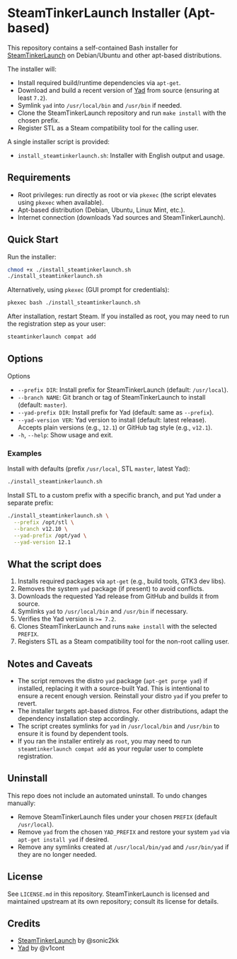 # SteamTinkerLaunch Installer (Apt-based)

This repository contains a self-contained Bash installer for [SteamTinkerLaunch](https://github.com/sonic2kk/steamtinkerlaunch) on Debian/Ubuntu and other apt-based distributions.

The installer will:

- Install required build/runtime dependencies via `apt-get`.
- Download and build a recent version of [Yad](https://github.com/v1cont/yad) from source (ensuring at least `7.2`).
- Symlink `yad` into `/usr/local/bin` and `/usr/bin` if needed.
- Clone the SteamTinkerLaunch repository and run `make install` with the chosen prefix.
- Register STL as a Steam compatibility tool for the calling user.

A single installer script is provided:

- `install_steamtinkerlaunch.sh`: Installer with English output and usage.

## Requirements

- Root privileges: run directly as root or via `pkexec` (the script elevates using `pkexec` when available).
- Apt-based distribution (Debian, Ubuntu, Linux Mint, etc.).
- Internet connection (downloads Yad sources and SteamTinkerLaunch).

## Quick Start

Run the installer:

```bash
chmod +x ./install_steamtinkerlaunch.sh
./install_steamtinkerlaunch.sh
```

Alternatively, using `pkexec` (GUI prompt for credentials):

```bash
pkexec bash ./install_steamtinkerlaunch.sh
```

After installation, restart Steam. If you installed as root, you may need to run the registration step as your user:

```bash
steamtinkerlaunch compat add
```

## Options

Options

- `--prefix DIR`: Install prefix for SteamTinkerLaunch (default: `/usr/local`).
- `--branch NAME`: Git branch or tag of SteamTinkerLaunch to install (default: `master`).
- `--yad-prefix DIR`: Install prefix for Yad (default: same as `--prefix`).
- `--yad-version VER`: Yad version to install (default: latest release). Accepts plain versions (e.g., `12.1`) or GitHub tag style (e.g., `v12.1`).
- `-h`, `--help`: Show usage and exit.

### Examples

Install with defaults (prefix `/usr/local`, STL `master`, latest Yad):

```bash
./install_steamtinkerlaunch.sh
```

Install STL to a custom prefix with a specific branch, and put Yad under a separate prefix:

```bash
./install_steamtinkerlaunch.sh \
  --prefix /opt/stl \
  --branch v12.10 \
  --yad-prefix /opt/yad \
  --yad-version 12.1
```

## What the script does

1. Installs required packages via `apt-get` (e.g., build tools, GTK3 dev libs).
2. Removes the system `yad` package (if present) to avoid conflicts.
3. Downloads the requested Yad release from GitHub and builds it from source.
4. Symlinks `yad` to `/usr/local/bin` and `/usr/bin` if necessary.
5. Verifies the Yad version is `>= 7.2`.
6. Clones SteamTinkerLaunch and runs `make install` with the selected `PREFIX`.
7. Registers STL as a Steam compatibility tool for the non-root calling user.

## Notes and Caveats

- The script removes the distro `yad` package (`apt-get purge yad`) if installed, replacing it with a source-built Yad. This is intentional to ensure a recent enough version. Reinstall your distro `yad` if you prefer to revert.
- The installer targets apt-based distros. For other distributions, adapt the dependency installation step accordingly.
- The script creates symlinks for `yad` in `/usr/local/bin` and `/usr/bin` to ensure it is found by dependent tools.
- If you ran the installer entirely as `root`, you may need to run `steamtinkerlaunch compat add` as your regular user to complete registration.

## Uninstall

This repo does not include an automated uninstall. To undo changes manually:

- Remove SteamTinkerLaunch files under your chosen `PREFIX` (default `/usr/local`).
- Remove `yad` from the chosen `YAD_PREFIX` and restore your system `yad` via `apt-get install yad` if desired.
- Remove any symlinks created at `/usr/local/bin/yad` and `/usr/bin/yad` if they are no longer needed.

## License

See `LICENSE.md` in this repository. SteamTinkerLaunch is licensed and maintained upstream at its own repository; consult its license for details.

## Credits

- [SteamTinkerLaunch](https://github.com/sonic2kk/steamtinkerlaunch) by @sonic2kk
- [Yad](https://github.com/v1cont/yad) by @v1cont
